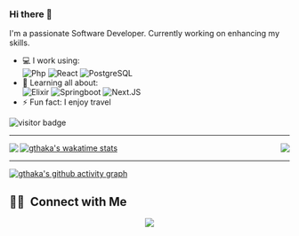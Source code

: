 ### Hi there 👋 

I'm a passionate Software Developer. Currently working on enhancing my skills.

- 💻 I work using:  
  ![Php](https://img.shields.io/badge/-php-394989?style=plastic&logo=php)
  ![React](https://img.shields.io/badge/-React-3b2e5a?style=plastic&logo=react)
  ![PostgreSQL](https://img.shields.io/badge/-PostgreSQL-336791?style=plastic&logo=postgresql)
- 🌱 Learning all about:  
  ![Elixir](https://img.shields.io/badge/-Elixir-black?style=plastic&logo=Elixir) 
  ![Springboot](https://img.shields.io/badge/-Springboot-black?style=plastic&logo=Springboot) 
  ![Next.JS](https://img.shields.io/badge/-Next.JS-black?style=plastic&logo=Next.js) 
- ⚡️ Fun fact: I enjoy travel

<img src="https://visitor-badge.laobi.icu/badge?page_id=gthaka.gthaka" alt="visitor badge"/>

---

<img align='left' src="https://github-readme-stats.vercel.app/api?username=gthaka&count_private=true&theme=github_dark&hide_border=true"/>

<img align='right' src="https://github-readme-stats.vercel.app/api/top-langs?username=gthaka&show_icons=true&locale=en&count_private=true&theme=github_dark&hide_border=true&layout=donut"/>


[![gthaka's wakatime stats](https://github-readme-stats.vercel.app/api/wakatime?username=@gthaka&range=last_7_days&theme=github_dark&hide_border=true)](https://github.com/anuraghazra/github-readme-stats)

----

[![gthaka's github activity graph](https://github-readme-activity-graph.vercel.app/graph?username=gthaka&theme=react-dark&count_private=true&hide_border=true)](https://github.com/gthaka)

##  🤝🏻 &nbsp;Connect with Me

<p align="center">
<a href="https://www.linkedin.com/in/githaka">
 <img src="https://img.shields.io/badge/Githaka----brightgreen?style=flat-square&logo=Linkedin&logoColor=white"/></a>
 </p>
